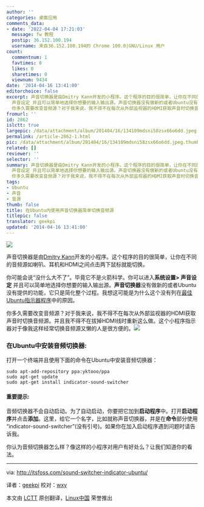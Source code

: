 ```yaml
---
author: ''
categories: 桌面应用
comments_data:
- date: '2022-04-04 17:21:03'
  message: fw 教程
  postip: 36.152.100.194
  username: 来自36.152.100.194的 Chrome 100.0|GNU/Linux 用户
count:
  commentnum: 1
  favtimes: 0
  likes: 0
  sharetimes: 0
  viewnum: 9434
date: '2014-04-16 13:41:00'
editorchoice: false
excerpt: 声音切换器是由Dmitry Kann开发的小程序。这个程序的目的很简单，让你在不同的音频源如喇叭、耳机和HDMI之间点击两下鼠标就能切换。 你可能会说没什么大不了。毕竟它不是火箭科学。你可以进入系统设置
  声音设定 并且可以简单地选择你想要的输入输出源。声音切换器没有做新的或者Ubuntu没有提供的功能，它只是简化整个过程。我想这可能是为什么这个没有列在最佳Ubuntu指示器程序中的原因。
  你多久需要改变音频源？对于我来说，我不得不在每次从外部监视器的HDMI获取声音时切换音频源。并且我不得不在拔掉HDMI线时重新这么做。这个小程序指
fromurl: ''
id: 2862
islctt: true
largepic: /data/attachment/album/201404/16/134109mdsni58zsx66o6dd.jpeg
permalink: /article-2862-1.html
pic: /data/attachment/album/201404/16/134109mdsni58zsx66o6dd.jpeg.thumb.jpg
related: []
reviewer: ''
selector: ''
summary: 声音切换器是由Dmitry Kann开发的小程序。这个程序的目的很简单，让你在不同的音频源如喇叭、耳机和HDMI之间点击两下鼠标就能切换。 你可能会说没什么大不了。毕竟它不是火箭科学。你可以进入系统设置
  声音设定 并且可以简单地选择你想要的输入输出源。声音切换器没有做新的或者Ubuntu没有提供的功能，它只是简化整个过程。我想这可能是为什么这个没有列在最佳Ubuntu指示器程序中的原因。
  你多久需要改变音频源？对于我来说，我不得不在每次从外部监视器的HDMI获取声音时切换音频源。并且我不得不在拔掉HDMI线时重新这么做。这个小程序指
tags:
- Ubuntu
- 声音
- 音源
thumb: false
title: 在Ubuntu内使用声音切换器简单切换音频源
titlepic: false
translator: geekpi
updated: '2014-04-16 13:41:00'
---
```


![](/data/attachment/album/201404/16/134109mdsni58zsx66o6dd.jpeg)


声音切换器是由[Dmitry Kann](http://yktoo.com/about)开发的小程序。这个程序的目的很简单，让你在不同的音频源如喇叭、耳机和HDMI之间点击两下鼠标就能切换。


你可能会说“没什么大不了”。毕竟它不是火箭科学。你可以进入**系统设置> 声音设定** 并且可以简单地选择你想要的输入输出源。**声音切换器**没有做新的或者Ubuntu没有提供的功能，它只是简化整个过程。我想这可能是为什么这个没有列在[最佳Ubuntu指示器程序](http://itsfoss.com/7-best-indicator-applets-for-ubuntu-13-10/)中的原因。


你多久需要改变音频源？对于我来说，我不得不在每次从外部监视器的HDMI获取声音时切换音频源。并且我不得不在拔掉HDMI线时重新这么做。这个小程序指示器对于像我这样经常切换音频源又懒的人是很方便的。![](/data/attachment/album/201404/16/134109gpmzxmmbmw4h4bbw.gif)


### 在Ubuntu中安装音频切换器:


打开一个终端并且使用下面的命令在Ubuntu中安装音频切换器：



```
sudo apt-add-repository ppa:yktooo/ppa
sudo apt-get update
sudo apt-get install indicator-sound-switcher

```

#### 重要提示:


音频切换器不会自动启动。为了自动启动，你要把它加到**启动程序**中。打开**启动程序**并点击**添加**。这里，给它一个名字，比如就称声音切换器，并是在**命令**部分使用 “indicator-sound-switcher”(没有引号)。如果你在加入启动程序遇到问题时请告诉我。


你认为音频切换器怎么样？像这样的小程序对用户有好处么？让我们知道你的看法。




---


via: <http://itsfoss.com/sound-switcher-indicator-ubuntu/>


译者：[geekpi](https://github.com/geekpi) 校对：[wxy](https://github.com/wxy)


本文由 [LCTT](https://github.com/LCTT/TranslateProject) 原创翻译，[Linux中国](http://linux.cn/) 荣誉推出